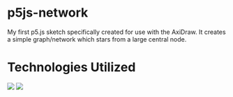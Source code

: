# p5js-network

My first p5.js sketch specifically created for use with the AxiDraw. It creates a simple graph/network which stars from a large central node.

# Technologies Utilized

![](https://img.shields.io/badge/JavaScript-F7DF1E?logo=javascript&logoColor=fff&labelColor=555)
![](https://img.shields.io/badge/p5.js-ED225D?logo=p5.js&logoColor=fff&labelColor=555)
